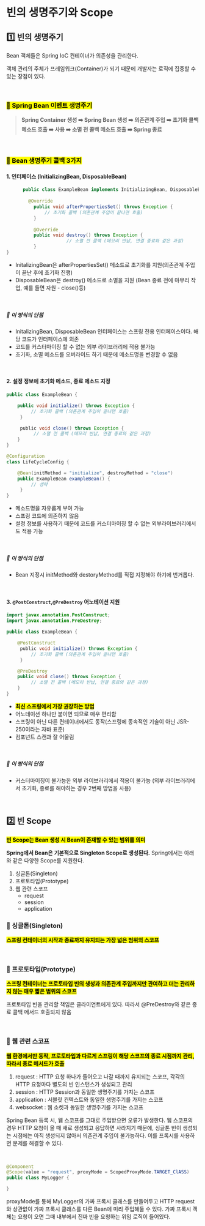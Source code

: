 # 빈의 생명주기와 Scope


## 1️⃣ 빈의 생명주기

Bean 객체들은 Spring IoC 컨테이너가 의존성을 관리한다.

객체 관리의 주체가 프레임워크(Container)가 되기 때문에 개발자는 로직에 집중할 수 있는 장점이 있다. 

</br>

### <mark>**🔶 Spring Bean 이벤트 생명주기**</mark>
> **Spring Container 생성 ➡️ Spring Bean 생성 ➡️ 의존관계 주입 ➡️ 초기화 콜백 메소드 호출 ➡️ 사용 ➡️ 소멸 전 콜백 메소드 호출 ➡️ Spring 종료**

</br>

### <mark>**🔶 Bean 생명주기 콜백 3가지**</mark>

#### 1. 인터페이스 (InitializingBean, DisposableBean)
```java
      public class ExampleBean implements InitializingBean, DisposableBean {   
  	    
        @Override    
	      public void afterPropertiesSet() throws Exception {        
		      // 초기화 콜백 (의존관계 주입이 끝나면 호출)   
	      }    
	
    	  @Override    
	      public void destroy() throws Exception {       
                      // 소멸 전 콜백 (메모리 반납, 연결 종료와 같은 과정)    
	      }
}

```

* InitalizingBean은 afterPropertiesSet() 메소드로 초기화를 지원(의존관계 주입이 끝난 후에 초기화 진행)
* DisposableBean은 destroy() 메소드로 소멸을 지원 (Bean 종료 전에 마무리 작업, 예를 들면 자원 - close()등)

</br>

##### 🔹 이 방식의 단점
* InitalizingBean, DisposableBean 인터페이스는 스프링 전용 인터페이스이다. 해당 코드가 인터페이스에 의존
* 코드를 커스터마이징 할 수 없는 외부 라이브러리에 적용 불가능
* 초기화, 소멸 메소드를 오버라이드 하기 때문에 메소드명을 변경할 수 없음  


</br>


#### 2. 설정 정보에 초기화 메소드, 종료 메소드 지정
```java
public class ExampleBean {     

	public void initialize() throws Exception {       
		 // 초기화 콜백 (의존관계 주입이 끝나면 호출)   
	 }    

	 public void close() throws Exception {      
		  // 소멸 전 콜백 (메모리 반납, 연결 종료와 같은 과정)    
	}
}

@Configuration
class LifeCycleConfig {     

	@Bean(initMethod = "initialize", destroyMethod = "close")    
	public ExampleBean exampleBean() {       
		 // 생략   
	 }
}


```

* 메소드명을 자유롭게 부여 가능
* 스프링 코드에 의존하지 않음
* 설정 정보를 사용하기 때문에 코드를 커스터마이징 할 수 없는 외부라이브러리에서도 적용 가능

</br>


##### 🔹 이 방식의 단점
* Bean 지정시 initMethod와 destoryMethod를 직접 지정해야 하기에 번거롭다.



</br>

#### 3. <code>@PostConstruct</code>,<code>@PreDestroy</code> 어노테이션 지원
```java
import javax.annotation.PostConstruct;
import javax.annotation.PreDestroy; 

public class ExampleBean {     

	@PostConstruct   
	 public void initialize() throws Exception {       
		 // 초기화 콜백 (의존관계 주입이 끝나면 호출)   
	 }     

	@PreDestroy    
	public void close() throws Exception {       
		 // 소멸 전 콜백 (메모리 반납, 연결 종료와 같은 과정)    
	}
}


```
* <mark>**최신 스프링에서 가장 권장하는 방법**</mark>
* 어노테이션 하나만 붙이면 되므로 매우 편리함
* 스프링이 아닌 다른 컨테이너에서도 동작(스프링에 종속적인 기술이 아닌 JSR-250이라는 자바 표준)
* 컴포넌트 스캔과 잘 어울림

</br>


##### 🔹 이 방식의 단점
* 커스터마이징이 불가능한 외부 라이브러리에서 적용이 불가능 (외부 라이브러리에서 초기화, 종료를 해야하는 경우 2번째 방법을 사용)


</br>


## 2️⃣ 빈 Scope

<mark>**빈 Scope는 Bean 생성 시 Bean이 존재할 수 있는 범위를 의미**</mark>

**Spring에서 Bean은 기본적으로 Singleton Scope로 생성된다.** Spring에서는 아래와 같은 다양한 Scope를 지원한다.


1. 싱글톤(Singleton)
2. 프로토타입(Prototype)
3. 웹 관련 스코프
   * request
   * session
   * application


### 🔶 싱글톤(Singleton)
<mark>**스프링 컨테이너의 시작과 종료까지 유지되는 가장 넓은 범위의 스코프**</mark>


</br>

### 🔶 프로토타입(Prototype)
<mark>**스프링 컨테이너는 프로토타입 빈의 생성과 의존관계 주입까지만 관여하고 더는 관리하지 않는 매우 짧은 범위의 스코프**</mark>

프로토타입 빈을 관리할 책임은 클라이언트에게 있다. 따라서 @PreDestroy와 같은 종료 콜백 메서드 호출되지 않음

</br>

### 🔶 웹 관련 스코프
<mark>**웹 환경에서만 동작, 프로토타입과 다르게 스프링이 해당 스코프의 종료 시점까지 관리, 따라서 종료 메서드가 호출**</mark>

1. request : HTTP 요청 하나가 들어오고 나갈 때까지 유지되는 스코프, 각각의 HTTP 요청마다 별도의 빈 인스턴스가 생성되고 관리
2. session : HTTP Session과 동일한 생명주기를 가지는 스코프
3. application : 서블릿 컨텍스트와 동일한 생명주기를 가지는 스코프
4. websocket : 웹 소켓과 동일한 생명주기를 가지는 스코프

Spring Bean 등록 시, 웹 스코프를 그대로 주입받으면 오류가 발생한다. 웹 스코프의 경우 HTTP 요청이 올 때 새로 생성되고 응답하면 사라지기 때문에, 싱글톤 빈이 생성되는 시점에는 아직 생성되지 않아서 의존관계 주입이 불가능하다. 이를 프록시를 사용하면 문제를 해결할 수 있다. 

</br>


```java
@Component
@Scope(value = "request", proxyMode = ScopedProxyMode.TARGET_ClASS)
public class MyLogger {

}
```

proxyMode를 통해 MyLogger의 가짜 프록시 클래스를 만들어두고 HTTP request와 상관없이 가짜 프록시 클래스를 다른 Bean에 미리 주입해둘 수 있다.
가짜 프록시 객체는 요청이 오면 그때 내부에서 진짜 빈을 요청하는 위임 로직이 들어있다.



</br>
